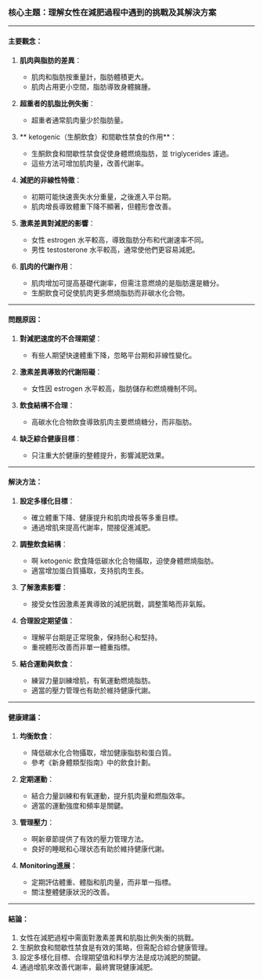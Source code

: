 ### 核心主題：理解女性在減肥過程中遇到的挑戰及其解決方案

---

#### 主要觀念：
1. **肌肉與脂肪的差異**：
   - 肌肉和脂肪按重量計，脂肪體積更大。
   - 肌肉占用更小空間，脂肪導致身體臃腫。

2. **超重者的肌脂比例失衡**：
   - 超重者通常肌肉量少於脂肪量。

3. ** ketogenic（生酮飲食）和間歇性禁食的作用**：
   - 生酮飲食和間歇性禁食促使身體燃燒脂肪，並 triglycerides 濾過。
   - 這些方法可增加肌肉量，改善代謝率。

4. **減肥的非線性特徵**：
   - 初期可能快速喪失水分重量，之後進入平台期。
   - 肌肉增長導致體重下降不顯著，但體形會改善。

5. **激素差異對減肥的影響**：
   - 女性 estrogen 水平較高，導致脂肪分布和代謝速率不同。
   - 男性 testosterone 水平較高，通常使他們更容易減肥。

6. **肌肉的代謝作用**：
   - 肌肉增加可提高基礎代謝率，但需注意燃燒的是脂肪還是糖分。
   - 生酮飲食可促使肌肉更多燃燒脂肪而非碳水化合物。

---

#### 問題原因：
1. **對減肥速度的不合理期望**：
   - 有些人期望快速體重下降，忽略平台期和非線性變化。

2. **激素差異導致的代謝阻礙**：
   - 女性因 estrogen 水平較高，脂肪儲存和燃燒機制不同。

3. **飲食結構不合理**：
   - 高碳水化合物飲食導致肌肉主要燃燒糖分，而非脂肪。

4. **缺乏綜合健康目標**：
   - 只注重大於健康的整體提升，影響減肥效果。

---

#### 解決方法：
1. **設定多樣化目標**：
   - 確立體重下降、健康提升和肌肉增長等多重目標。
   - 通過增肌來提高代謝率，間接促進減肥。

2. **調整飲食結構**：
   - 啊 ketogenic 飲食降低碳水化合物攝取，迫使身體燃燒脂肪。
   - 適當增加蛋白質攝取，支持肌肉生長。

3. **了解激素影響**：
   - 接受女性因激素差異導致的減肥挑戰，調整策略而非氣餒。

4. **合理設定期望值**：
   - 理解平台期是正常現象，保持耐心和堅持。
   - 重視體形改善而非單一體重指標。

5. **結合運動與飲食**：
   - 練習力量訓練增肌，有氧運動燃燒脂肪。
   - 適當的壓力管理也有助於維持健康代謝。

---

#### 健康建議：
1. **均衡飲食**：
   - 降低碳水化合物攝取，增加健康脂肪和蛋白質。
   - 參考《新身體類型指南》中的飲食計劃。

2. **定期運動**：
   - 結合力量訓練和有氧運動，提升肌肉量和燃脂效率。
   - 適當的運動強度和頻率是關鍵。

3. **管理壓力**：
   - 啊新章節提供了有效的壓力管理方法。
   - 良好的睡眠和心理状态有助於維持健康代謝。

4. **Monitoring進展**：
   - 定期評估體重、體脂和肌肉量，而非單一指標。
   - 關注整體健康狀況的改善。

---

#### 結論：
1. 女性在減肥過程中需面對激素差異和肌脂比例失衡的挑戰。
2. 生酮飲食和間歇性禁食是有效的策略，但需配合綜合健康管理。
3. 設定多樣化目標、合理期望值和科學方法是成功減肥的關鍵。
4. 通過增肌來改善代謝率，最終實現健康減肥。